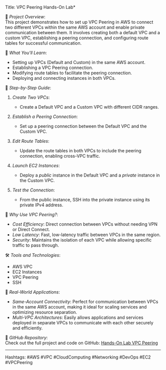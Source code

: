Title: VPC Peering Hands-On Lab*

🚀 *Project Overview*:  
This project demonstrates how to set up VPC Peering in AWS to connect two different VPCs within the same AWS account and enable private communication between them. It involves creating both a default VPC and a custom VPC, establishing a peering connection, and configuring route tables for successful communication.

🔧 *What You'll Learn*:
- Setting up VPCs (Default and Custom) in the same AWS account.
- Establishing a VPC Peering connection.
- Modifying route tables to facilitate the peering connection.
- Deploying and connecting instances in both VPCs.

📖 *Step-by-Step Guide*:
1. *Create Two VPCs*:
   - Create a Default VPC and a Custom VPC with different CIDR ranges.

2. *Establish a Peering Connection*:
   - Set up a peering connection between the Default VPC and the Custom VPC.

3. *Edit Route Tables*:
   - Update the route tables in both VPCs to include the peering connection, enabling cross-VPC traffic.

4. *Launch EC2 Instances*:
   - Deploy a *public* instance in the Default VPC and a *private* instance in the Custom VPC.

5. *Test the Connection*:
   - From the public instance, SSH into the private instance using its private IPv4 address.

🔗 *Why Use VPC Peering?*:
- *Cost Efficiency*: Direct connection between VPCs without needing VPN or Direct Connect.
- *Low Latency*: Fast, low-latency traffic between VPCs in the same region.
- *Security*: Maintains the isolation of each VPC while allowing specific traffic to pass through.

🛠 *Tools and Technologies*:
- AWS VPC
- EC2 Instances
- VPC Peering
- SSH

🔗 *Real-World Applications*:
- *Same-Account Connectivity*: Perfect for communication between VPCs in the same AWS account, making it ideal for scaling services and optimizing resource separation.
- *Multi-VPC Architectures*: Easily allows applications and services deployed in separate VPCs to communicate with each other securely and efficiently.

📂 *GitHub Repository*:  
Check out the full project and code on GitHub: [Hands-On Lab VPC Peering](https://github.com/hossamfarhoud/Hands-On-Lab-VPC-Peering#hands-on-lab-vpc-peering)

---

Hashtags: #AWS #VPC #CloudComputing #Networking #DevOps #EC2 #VPCPeering
